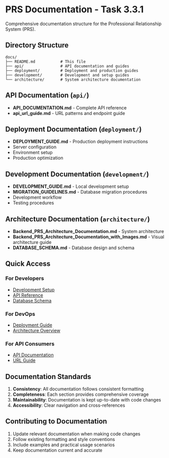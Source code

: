 # PRS Documentation - Task 3.3.1

Comprehensive documentation structure for the Professional Relationship System (PRS).

## Directory Structure

```
docs/
├── README.md           # This file
├── api/                # API documentation and guides
├── deployment/         # Deployment and production guides
├── development/        # Development and setup guides
└── architecture/       # System architecture documentation
```

## API Documentation (`api/`)
- **API_DOCUMENTATION.md** - Complete API reference
- **api_url_guide.md** - URL patterns and endpoint guide

## Deployment Documentation (`deployment/`)
- **DEPLOYMENT_GUIDE.md** - Production deployment instructions
- Server configuration
- Environment setup
- Production optimization

## Development Documentation (`development/`)
- **DEVELOPMENT_GUIDE.md** - Local development setup
- **MIGRATION_GUIDELINES.md** - Database migration procedures
- Development workflow
- Testing procedures

## Architecture Documentation (`architecture/`)
- **Backend_PRS_Architecture_Documentation.md** - System architecture
- **Backend_PRS_Architecture_Documentation_with_Images.md** - Visual architecture guide
- **DATABASE_SCHEMA.md** - Database design and schema

## Quick Access

### For Developers
- [Development Setup](development/DEVELOPMENT_GUIDE.md)
- [API Reference](api/API_DOCUMENTATION.md)
- [Database Schema](architecture/DATABASE_SCHEMA.md)

### For DevOps
- [Deployment Guide](deployment/DEPLOYMENT_GUIDE.md)
- [Architecture Overview](architecture/Backend_PRS_Architecture_Documentation.md)

### For API Consumers
- [API Documentation](api/API_DOCUMENTATION.md)
- [URL Guide](api/api_url_guide.md)

## Documentation Standards

1. **Consistency**: All documentation follows consistent formatting
2. **Completeness**: Each section provides comprehensive coverage
3. **Maintainability**: Documentation is kept up-to-date with code changes
4. **Accessibility**: Clear navigation and cross-references

## Contributing to Documentation

1. Update relevant documentation when making code changes
2. Follow existing formatting and style conventions
3. Include examples and practical usage scenarios
4. Keep documentation current and accurate
